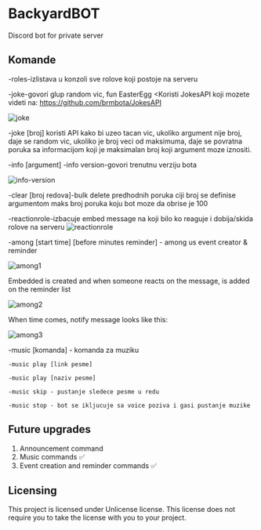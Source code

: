 # BackyardBOT
Discord bot for private server

## Komande
    
-roles-izlistava u konzoli sve rolove koji postoje na serveru

-joke-govori glup random vic, fun EasterEgg
<Koristi JokesAPI koji mozete videti na: https://github.com/brmbota/JokesAPI

![joke](https://user-images.githubusercontent.com/86261676/128500712-1c062059-6a76-4c67-8c01-1c9a8afa6150.png)
 
-joke [broj] koristi API kako bi uzeo tacan vic, ukoliko argument nije broj, daje se random vic, ukoliko je broj veci od maksimuma, daje se povratna poruka sa informacijom koji je maksimalan broj koji argument moze iznositi. 
 
-info [argument]
-info version-govori trenutnu verziju bota

![info-version](https://user-images.githubusercontent.com/86261676/128500685-47159f11-e1e4-44dd-837a-98af9f80db23.png)
    
-clear [broj redova]-bulk delete predhodnih poruka ciji broj se definise argumentom
                         maks broj poruka koju bot moze da obrise je 100
    
-reactionrole-izbacuje embed message na koji bilo ko reaguje i dobija/skida rolove na serveru
![reactionrole](https://user-images.githubusercontent.com/86261676/128500724-52c541ef-5525-4265-bcfa-ea63c65e2986.png)

-among [start time] [before minutes reminder] - among us event creator & reminder

![among1](https://user-images.githubusercontent.com/86261676/129413280-8fc51bf6-aed9-4207-beb0-8d037c8dbedf.png)

Embedded is created and when someone reacts on the message, is added on the reminder list

![among2](https://user-images.githubusercontent.com/86261676/129413372-c3e136b7-9a1d-453a-9bf2-57664f8a7ba5.png)

When time comes, notify message looks like this:

![among3](https://user-images.githubusercontent.com/86261676/129413562-2394d7e6-c0b9-4c76-a3ad-d3bb3a3c5310.png)

-music [komanda] - komanda za muziku

    -music play [link pesme]
    
    -music play [naziv pesme]
    
    -music skip - pustanje sledece pesme u redu
    
    -music stop - bot se ikljucuje sa voice poziva i gasi pustanje muzike


## Future upgrades
1. Announcement command
2. Music commands ✅
3. Event creation and reminder commands ✅


## Licensing
This project is licensed under Unlicense license. This license does not require you to take the license with you to your project.
